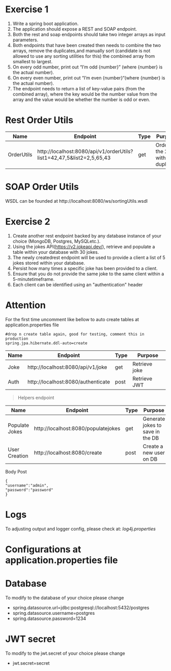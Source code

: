 # Exercise 1
1. Write a spring boot application.
2. The application should expose a REST and SOAP endpoint.
3. Both the rest and soap endpoints should take two integer arrays as input parameters.
4. Both endpoints that have been created then needs to combine the two arrays, remove the duplicates,and manually  sort  (candidate is not  allowed to use  any sorting utilities for this) the combined array from smallest to largest.
5. On every odd number, print out “I’m odd {number}” (where {number} is the actual number).
6. On every even number, print out “I’m even {number}“(where {number} is the actual number).
7. The endpoint needs to return a list of key-value pairs (from the combined array), where the key would be the number value from the array and the value would be whether the number is odd or even.

# Rest Order Utils
| Name| Endpoint | Type | Purpose | 
| ------ | ------ | ------ | ------ |
| OrderUtils | http://localhost:8080/api/v1/orderUtils?list1=42,47,5&list2=2,5,65,43 |  get | Order the 2 list without duplicate |

# SOAP Order Utils
WSDL can be founded at
http://localhost:8080/ws/sortingUtils.wsdl

# Exercise 2
1. Create another rest endpoint backed by any database instance of your choice (MongoDB, Postgres, MySQLetc.).
2. Using the jokes API(https://v2.jokeapi.dev/),  retrieve and populate  a table  within your database with 30 jokes.
3. The newly createdrest endpoint will be used to provide a client a list of 5 jokes stored within your database.
4. Persist how many times a specific joke has been provided to a client.
5. Ensure that you do not provide the same joke to the same client within a 5-minutetimeframe.
6. Each client can be identified using an "authentication" header

# Attention
For the first time uncomment like bellow to auto create tables at application.properties file
```
#drop n create table again, good for testing, comment this in production
spring.jpa.hibernate.ddl-auto=create
```

| Name| Endpoint | Type | Purpose | 
| ------ | ------ | ------ | ------ |
| Joke | http://localhost:8080/api/v1/joke |  get | Retrieve joke |
| Auth | http://localhost:8080/authenticate |  post | Retrieve JWT |
> Helpers endpoint

| Name| Endpoint | Type | Purpose | 
| ------ | ------ | ------ | ------ |
| Populate Jokes | http://localhost:8080/populatejokes |  get | Generate jokes to save in the DB |
| User Creation | http://localhost:8080/create |  post | Create a new user on DB |
Body Post
```
{
"username":"admin",
"password":"password"
}
```
# Logs
To adjusting output and logger config, please check at: *log4j.properties*
# Configurations at application.properties file
# Database
To modify to the database of your choice please change
- spring.datasource.url=jdbc:postgresql://localhost:5432/postgres
- spring.datasource.username=postgres
- spring.datasource.password=1234

# JWT secret
To modify to the jwt.secret of your choice please change
- jwt.secret=secret
